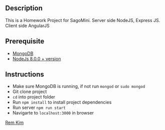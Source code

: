 ## Description
This is a Homework Project for SagoMini. Server side NodeJS, Express JS. Client side AngularJS


## Prerequisite
- [MongoDB](https://docs.mongodb.com/manual/administration/install-community/)
- [NodeJs 8.0.0 + version](https://nodejs.org/en/download/)


## Instructions
- Make sure MongoDB is running, if not run `mongod` or `sudo mongod` 
- Git clone project 
- `cd` into project folder
- Run `npm install` to install project dependencies 
- Run server `npm run start`
- Navigarte to `localhost:3000` in browser


[Rem Kim](https://github.com/rem4ik4ever)